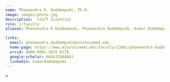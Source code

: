 ```yaml
---
name: Phaneendra K. Duddempudi, Ph.D.
image: images/photo.jpg
description:  Staff Scientist
role: jrfaculty
aliases: Phaneendra K Duddempudi, Phaneendra Duddempudi, Kumar Duddempudi

links:
  email: phaneendra.duddempudi@einsteinmed.edu
  home-page: https://www.einsteinmed.edu/faculty/13601/phaneendra-duddempudi/
  orcid: 0000-0002-2625-8179
  google-scholar: 6UGk3ZQAAAAJ
  linkedin: kumarduddempudi
---
```


=